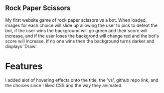 ## Rock Paper Scissors

My first website game of rock paper scissors vs a bot. When loaded, images for each choice will slide up allowing the user to pick to defeat the bot, if the user wins the background will go green and their score will increase, and if the user loses the backgrond will change red and the bot's score will increase. If no one wins then the background turns darker and displays 'Draw'.

# Features

I added alot of hovering effects onto the title, the 'vs', github repo link, and the choices since I liked CSS and the way they animated.
